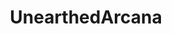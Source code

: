 ---
title: UnearthedArcana
crosslinks:
- dndnext
- DnD
- DnDBehindTheScreen
- monsteraday
- ImaginaryMonsters
- DnDGreentext
- OutlandishAdventure
- dndgreentext
- spelljammer
- DMAcademy
- ImaginaryClerics
- metric_units
- help
- worldjerking
- creepy
- dndmemes
- Pathfinder_RPG
- RedditBeastiary
- HFY
- sterlingvermin
---